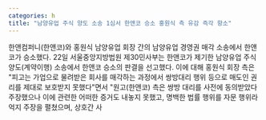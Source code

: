 ```yaml
---
categories: h
title: "남양유업 주식 양도 소송 1심서 한앤코 승소 홍원식 측 유감 즉각 항소"
---
```

한앤컴퍼니(한앤코)와 홍원식 남양유업 회장 간의 남양유업 경영권 매각 소송에서 한앤코가 승소했다. 22일 서울중앙지방법원 제30민사부는 한앤코가 제기한 남양유업 주식양도(계약이행) 소송에서 한앤코 승소의 판결을 선고했다. 이에 대해 홍원식 회장 측은 "피고는 가업으로 물려받은 회사를 매각하는 과정에서 쌍방대리 행위 등으로 매도인 권리를 제대로 보호받지 못했다"면서 "원고(한앤코) 측은 쌍방 대리를 사전에 동의받았다 주장했으나 이에 관련한 어떠한 증거도 내놓지 못했고, 명백한 법률 행위를 자문 행위라 억지 주장을 펼쳤으며, 상호간 사